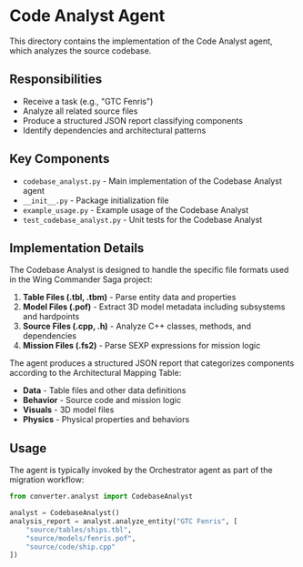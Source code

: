 # Code Analyst Agent

This directory contains the implementation of the Code Analyst agent, which analyzes the source codebase.

## Responsibilities

- Receive a task (e.g., "GTC Fenris")
- Analyze all related source files
- Produce a structured JSON report classifying components
- Identify dependencies and architectural patterns

## Key Components

- `codebase_analyst.py` - Main implementation of the Codebase Analyst agent
- `__init__.py` - Package initialization file
- `example_usage.py` - Example usage of the Codebase Analyst
- `test_codebase_analyst.py` - Unit tests for the Codebase Analyst

## Implementation Details

The Codebase Analyst is designed to handle the specific file formats used in the Wing Commander Saga project:

1. **Table Files (.tbl, .tbm)** - Parse entity data and properties
2. **Model Files (.pof)** - Extract 3D model metadata including subsystems and hardpoints
3. **Source Files (.cpp, .h)** - Analyze C++ classes, methods, and dependencies
4. **Mission Files (.fs2)** - Parse SEXP expressions for mission logic

The agent produces a structured JSON report that categorizes components according to the Architectural Mapping Table:
- **Data** - Table files and other data definitions
- **Behavior** - Source code and mission logic
- **Visuals** - 3D model files
- **Physics** - Physical properties and behaviors

## Usage

The agent is typically invoked by the Orchestrator agent as part of the migration workflow:

```python
from converter.analyst import CodebaseAnalyst

analyst = CodebaseAnalyst()
analysis_report = analyst.analyze_entity("GTC Fenris", [
    "source/tables/ships.tbl",
    "source/models/fenris.pof", 
    "source/code/ship.cpp"
])
```